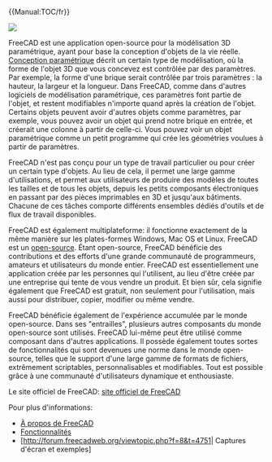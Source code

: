  


{{Manual:TOC/fr}}

![](images/Freecad016_screenshot1.jpg )

FreeCAD est une application open-source pour la modélisation 3D paramétrique, ayant pour base la conception d\'objets de la vie réelle. [Conception paramétrique](https://fr.wikipedia.org/wiki/Conception_param%C3%A9trique) décrit un certain type de modélisation, où la forme de l\'objet 3D que vous concevez est contrôlée par des paramètres. Par exemple, la forme d\'une brique serait contrôlée par trois paramètres : la hauteur, la largeur et la longueur. Dans FreeCAD, comme dans d\'autres logiciels de modélisation paramétrique, ces paramètres font partie de l\'objet, et restent modifiables n\'importe quand après la création de l\'objet. Certains objets peuvent avoir d\'autres objets comme paramètres, par exemple, vous pouvez avoir un objet qui prend notre brique en entrée, et créerait une colonne à partir de celle-ci. Vous pouvez voir un objet paramétrique comme un petit programme qui crée les géométries voulues à partir de paramètres.

FreeCAD n\'est pas conçu pour un type de travail particulier ou pour créer un certain type d\'objets. Au lieu de cela, il permet une large gamme d\'utilisations, et permet aux utilisateurs de produire des modèles de toutes les tailles et de tous les objets, depuis les petits composants électroniques en passant par des pièces imprimables en 3D et jusqu\'aux bâtiments. Chacune de ces tâches comporte différents ensembles dédiés d\'outils et de flux de travail disponibles.

FreeCAD est également multiplateforme: il fonctionne exactement de la même manière sur les plates-formes Windows, Mac OS et Linux. FreeCAD est un [open-source](http://en.wikipedia.org/wiki/Open-source_software). Étant open-source, FreeCAD bénéficie des contributions et des efforts d\'une grande communauté de programmeurs, amateurs et utilisateurs du monde entier. FreeCAD est essentiellement une application créée par les personnes qui l\'utilisent, au lieu d\'être créée par une entreprise qui tente de vous vendre un produit. Et bien sûr, cela signifie également que FreeCAD est gratuit, non seulement pour l\'utilisation, mais aussi pour distribuer, copier, modifier ou même vendre.

FreeCAD bénéficie également de l\'expérience accumulée par le monde open-source. Dans ses \"entrailles\", plusieurs autres composants du monde open-source sont utilisés. FreeCAD lui-même peut être utilisé comme composant dans d\'autres applications. Il possède également toutes sortes de fonctionnalités qui sont devenues une norme dans le monde open-source, telles que le support d\'une large gamme de formats de fichiers, extrêmement scriptables, personnalisables et modifiables. Tout est possible grâce à une communauté d\'utilisateurs dynamique et enthousiaste.

Le site officiel de FreeCAD: [site officiel de FreeCAD](https://www.freecadweb.org/?lang=fr)

Pour plus d\'informations:

-   [À propos de FreeCAD](About_FreeCAD/fr.md)
-   [Fonctionnalités](Feature_list/fr.md)
-   \[<http://forum.freecadweb.org/viewtopic.php?f=8&t=4751>\| Captures d\'écran et exemples\]




